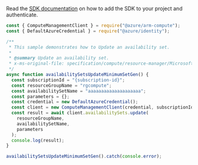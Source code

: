 Read the [SDK documentation](https://github.com/Azure/azure-sdk-for-js/blob/%40azure%2Farm-compute_18.0.0/sdk/compute/arm-compute/README.md) on how to add the SDK to your project and authenticate.

```javascript
const { ComputeManagementClient } = require("@azure/arm-compute");
const { DefaultAzureCredential } = require("@azure/identity");

/**
 * This sample demonstrates how to Update an availability set.
 *
 * @summary Update an availability set.
 * x-ms-original-file: specification/compute/resource-manager/Microsoft.Compute/stable/2022-03-01/ComputeRP/examples/availabilitySetExamples/AvailabilitySets_Update_MinimumSet_Gen.json
 */
async function availabilitySetsUpdateMinimumSetGen() {
  const subscriptionId = "{subscription-id}";
  const resourceGroupName = "rgcompute";
  const availabilitySetName = "aaaaaaaaaaaaaaaaaaaa";
  const parameters = {};
  const credential = new DefaultAzureCredential();
  const client = new ComputeManagementClient(credential, subscriptionId);
  const result = await client.availabilitySets.update(
    resourceGroupName,
    availabilitySetName,
    parameters
  );
  console.log(result);
}

availabilitySetsUpdateMinimumSetGen().catch(console.error);
```
